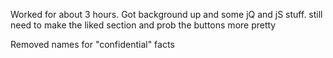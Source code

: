 Worked for about 3 hours. Got background up and some jQ and jS stuff. still need to make the liked section and prob the buttons more pretty


Removed names for "confidential" facts